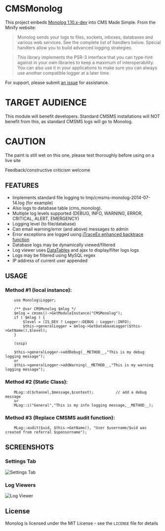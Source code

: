 CMSMonolog
============

This project embeds [Monolog 1.10.x-dev](https://github.com/Seldaek/monolog) into CMS Made Simple.  From the Minify website:

> Monolog sends your logs to files, sockets, inboxes, databases and various web services. See the complete list of handlers below. Special handlers allow you to build advanced logging strategies.

> This library implements the PSR-3 interface that you can type-hint against in your own libraries to keep a maximum of interoperability. You can also use it in your applications to make sure you can always use another compatible logger at a later time.

For support, please submit [an issue](https://github.com/drmikecrowe/cmsms_monolog/issues) for assistance.

TARGET AUDIENCE
================

This module will benefit developers.  Standard CMSMS installations will NOT benefit from this, as standard CMSMS logs will go to Monolog.

CAUTION
========

The paint is still wet on this one, please test thoroughly before using on a live site

Feedback/constructive criticism welcome

FEATURES
-------------

* Implements standard file logging to tmp/cmsms-monolog-2014-07-14.log (for example)
* Also logs to database table (cms_monolog).
* Multiple log levels supported (DEBUG, INFO, WARNING, ERROR, CRITICAL, ALERT, EMERGENCY)
* Logging level (to file/database)
* Can email warning/error (and above) messages to admin
* Error exceptions are logged using [jTraceEx enhanced backtrace function](http://www.php.net/manual/en/exception.gettraceasstring.php#114980)
* Database logs may be dynamically viewed/filtered
 * Log viewer uses [DataTables](http://datatables.net/) and ajax to display/filter logs logs
 * Logs may be filtered using MySQL regex
 * IP address of current user appended

USAGE
--------

### Method #1 (local instance):

        use Monolog\Logger;

        /** @var CMSMonolog $mlog */
        $mlog = cmsms()->GetModuleInstance("CMSMonolog");
        if ( $mlog ) {
            $level = (IS_DEV ? Logger::DEBUG : Logger::INFO);
            $this->generalLogger = $mlog->GetDatabaseLogger($this->GetName(),$level);
        }

        (snip)

        $this->generalLogger->addDebug(__METHOD__,"This is my debug logging message");
        or
        $this->generalLogger->addWarning(__METHOD__,"This is my warning logging message");

### Method #2 (Static Class):

        MLog::d($channel,$message,$context);          // add a debug message
        or
        MLog::i("General","This is my info logging message,__METHOD__);

### Method #3 (Replace CMSMS audit function):

        MLog::audit($uid, $this->GetName(), "User $username/$uid was created from referral $sponsorname");


SCREENSHOTS
-------------------

### Settings Tab
![Settings Tab](https://www.diigo.com/item/p/rbepedczccarocbcbzbedbsooa)

### Log Viewers
![Log Viewer](https://www.diigo.com/item/p/rbepedczccarocoedzbedbsopa)




License
-------

Monolog is licensed under the MIT License - see the `LICENSE` file for details

